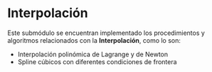 # Interpolación

Este submódulo se encuentran implementado los procedimientos y algoritmos relacionados con la **Interpolación**, como lo son:
* Interpolación polinómica de Lagrange y de Newton
* Spline cúbicos con diferentes condiciones de frontera